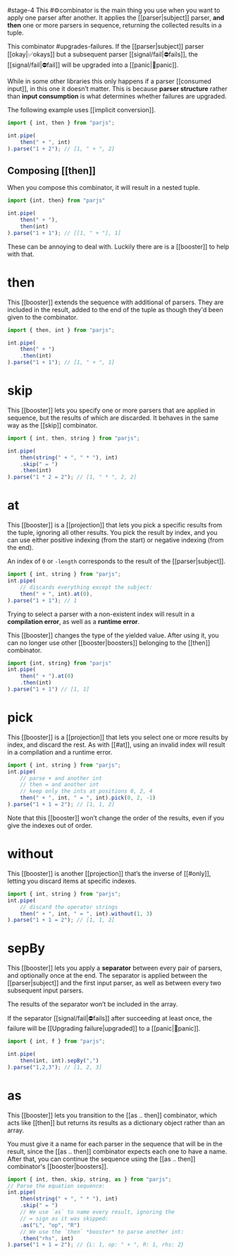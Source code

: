 #stage-4
This #⚙️combinator is the main thing you use when you want to apply one parser after another. It applies the [[parser|subject]] parser, **and then** one or more parsers in sequence, returning the collected results in a tuple.

This combinator #upgrades-failures. If the [[parser|subject]] parser [[‍‍‍‍‍‍‍okay|‍‍‍‍‍‍‍✅‍okays]] but a subsequent parser [[signal/fail|⛔‍fails]], the [[signal/fail|⛔fail]] will be upgraded into a [[panic|😬‍panic]].

While in some other libraries this only happens if a parser [[consumed input]], in this one it doesn’t matter. This is because **parser structure** rather than **input consumption** is what determines whether failures are upgraded.

The following example uses [[implicit conversion]].

```typescript title:"then.ts"
import { int, then } from "parjs";

int.pipe(
    then(" + ", int)
).parse("1 + 2"); // [1, " + ", 2]
```

## Composing [[then]]
When you compose this combinator, it will result in a nested tuple.

```ts title:then.compose.ts
import {int, then} from "parjs"

int.pipe(
    then(" + "), 
    then(int)
).parse("1 + 1"); // [[1, " + "], 1]
```

These can be annoying to deal with. Luckily there are is a [[booster]] to help with that.
# then
This [[booster]] extends the sequence with additional of parsers. They are included in the result, added to the end of the tuple as though they'd been given to the combinator.

```ts title:then.then.ts
import { then, int } from "parjs";

int.pipe(
    then(" + ")
    .then(int)
).parse("1 + 1"); // [1, " + ", 1]
```
# skip
This [[booster]] lets you specify one or more parsers that are applied in sequence, but the results of which are discarded. It behaves in the same way as the [[skip]] combinator.

```ts title:then.skip.ts
import { int, then, string } from "parjs";

int.pipe(
    then(string(" + ", " * "), int)
    .skip(" = ")
    .then(int)
).parse("1 * 2 = 2"); // [1, " * ", 2, 2]
```
# at
This [[booster]] is a [[projection]] that lets you pick a specific results from the tuple, ignoring all other results. You pick the result by index, and you can use either positive indexing (from the start) or negative indexing (from the end).

An index of `0` or `-length` corresponds to the result of the [[parser|subject]].

```ts title:"then.at.ts"
import { int, string } from "parjs";
int.pipe(
    // discards everything except the subject:
    then(" + ", int).at(0),
).parse("1 + 1"); // 1
```

Trying to select a parser with a non-existent index will result in a **compilation error**, as well as a **runtime error**. 

This [[booster]]  changes the type of the yielded value. After using it, you can no longer use other [[booster|boosters]] belonging to the [[then]] combinator.

```ts title:then.at.continue.ts
import {int, string} from "parjs"
int.pipe(
    then(" + ").at(0)
    .then(int)
).parse("1 + 1") // [1, 1]
```
# pick
This [[booster]] is a [[projection]] that lets you select one or more results by index, and discard the rest. As with [[#at]], using an invalid index will result in a compilation and a runtime error.

```ts title:then.only.ts
import { int, string } from "parjs";
int.pipe(
    // parse + and another int
    // then = and another int
    // keep only the ints at positions 0, 2, 4
    then(" + ", int, " = ", int).pick(0, 2, -1)
).parse("1 + 1 = 2"); // [1, 1, 2]
```

Note that this [[booster]] won’t change the order of the results, even if you give the indexes out of order.
# without
This [[booster]] is another [[projection]] that’s the inverse of [[#only]], letting you discard items at specific indexes.

```ts title:then.discard.ts
import { int, string } from "parjs";
int.pipe(
    // discard the operator strings
    then(" + ", int, " = ", int).without(1, 3)
).parse("1 + 1 = 2"); // [1, 1, 2]
```
# sepBy
This [[booster]] lets you apply a **separator** between every pair of parsers, and optionally once at the end. The separator is applied between the [[parser|subject]] and the first input parser, as well as between every two subsequent input parsers.

The results of the separator won’t be included in the array.

If the separator [[signal/fail|⛔‍fails]] after succeeding at least once, the failure will be [[Upgrading failure|upgraded]] to a [[panic|😬‍panic]].

```ts
import { int, f } from "parjs";

int.pipe(
    then(int, int).sepBy(",")
).parse("1,2,3"); // [1, 2, 3]
```
# as
This [[booster]] lets you transition to the [[as .. then]] combinator, which acts like [[then]] but returns its results as a dictionary object rather than an array.

You must give it a name for each parser in the sequence that will be in the result, since the [[as .. then]] combinator expects each one to have a name. After that, you can continue the sequence using the [[as .. then]] combinator's [[booster|boosters]].

```ts
import { int, then, skip, string, as } from "parjs";
// Parse the equation sequence:
int.pipe(
    then(string(" + ", " * "), int)
    .skip(" = ")
    // We use `as` to name every result, ignoring the
    // = sign as it was skipped:
    .as("L", "op", "R")
    // We use the `then` *booster* to parse another int:
    .then("rhs", int)
).parse("1 + 1 = 2"); // {L: 1, op: " + ", R: 1, rhs: 2}
```

